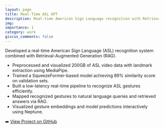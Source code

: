 ```yaml
---
layout: page
title: Real-Time ASL GPT
description: Real-time American Sign Language recognition with Retrieval-Augmented Generation (RAG).
img: 
importance: 1
category: work
giscus_comments: false
---
```


Developed a real-time American Sign Language (ASL) recognition system combined with Retrieval-Augmented Generation (RAG).

- Preprocessed and visualized 200GB of ASL video data with landmark extraction using MediaPipe.
- Trained a SqueezeFormer-based model achieving 89% similarity score on validation sets.
- Built a low-latency real-time pipeline to recognize ASL gestures efficiently.
- Mapped recognized gestures to natural language queries and retrieved answers via RAG.
- Visualized gesture embeddings and model predictions interactively using Neptune.

➡️ [View Project on GitHub](https://github.com/mahmoudmokhiamar/RealTime-WLASL)